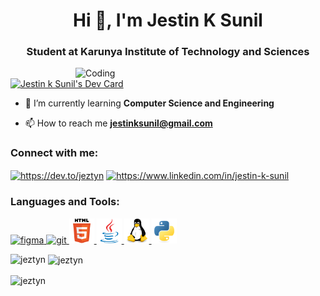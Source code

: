 
<h1 align="center">Hi 👋, I'm Jestin K Sunil</h1>
<h3 align="center">Student at Karunya Institute of Technology and Sciences</h3>
<img align="right" alt="Coding" width="400" src="https://media.giphy.com/media/qgQUggAC3Pfv687qPC/giphy.gif">
<a href="https://app.daily.dev/jztn"><img src="https://api.daily.dev/devcards/c64abc80c308402298ce0a75070f55ba.png?r=zmy" width="300" alt="Jestin k Sunil's Dev Card"/></a>

- 🌱 I’m currently learning **Computer Science and Engineering**

- 📫 How to reach me **jestinksunil@gmail.com**

<h3 align="left">Connect with me:</h3>
<p align="left">
<a href="https://dev.to/https://dev.to/jeztyn" target="blank"><img align="center" src="https://raw.githubusercontent.com/rahuldkjain/github-profile-readme-generator/master/src/images/icons/Social/devto.svg" alt="https://dev.to/jeztyn" height="30" width="40" /></a>
<a href="https://linkedin.com/in/https://www.linkedin.com/in/jestin-k-sunil" target="blank"><img align="center" src="https://raw.githubusercontent.com/rahuldkjain/github-profile-readme-generator/master/src/images/icons/Social/linked-in-alt.svg" alt="https://www.linkedin.com/in/jestin-k-sunil" height="30" width="40" /></a>
</p>

<h3 align="left">Languages and Tools:</h3>
<p align="left"> <a href="https://www.figma.com/" target="_blank" rel="noreferrer"> <img src="https://www.vectorlogo.zone/logos/figma/figma-icon.svg" alt="figma" width="40" height="40"/> </a> <a href="https://git-scm.com/" target="_blank" rel="noreferrer"> <img src="https://www.vectorlogo.zone/logos/git-scm/git-scm-icon.svg" alt="git" width="40" height="40"/> </a> <a href="https://www.w3.org/html/" target="_blank" rel="noreferrer"> <img src="https://raw.githubusercontent.com/devicons/devicon/master/icons/html5/html5-original-wordmark.svg" alt="html5" width="40" height="40"/> </a> <a href="https://www.java.com" target="_blank" rel="noreferrer"> <img src="https://raw.githubusercontent.com/devicons/devicon/master/icons/java/java-original.svg" alt="java" width="40" height="40"/> </a> <a href="https://www.linux.org/" target="_blank" rel="noreferrer"> <img src="https://raw.githubusercontent.com/devicons/devicon/master/icons/linux/linux-original.svg" alt="linux" width="40" height="40"/> </a> <a href="https://www.python.org" target="_blank" rel="noreferrer"> <img src="https://raw.githubusercontent.com/devicons/devicon/master/icons/python/python-original.svg" alt="python" width="40" height="40"/> </a> </p>

<p><img align="left" src="https://github-readme-stats.vercel.app/api/top-langs?username=jeztyn&show_icons=true&locale=en&layout=compact" alt="jeztyn" /></p>

<p>&nbsp;<img align="center" src="https://github-readme-stats.vercel.app/api?username=jeztyn&show_icons=true&locale=en" alt="jeztyn" /></p>

<p><img align="center" src="https://github-readme-streak-stats.herokuapp.com/?user=jeztyn&" alt="jeztyn" /></p>


